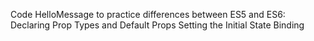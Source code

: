 Code HelloMessage to practice differences between ES5 and ES6: 
Declaring Prop Types and Default Props
Setting the Initial State
Binding